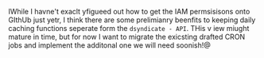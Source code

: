 IWhile I havne't  exaclt yfigueed  out how to get the IAM permsisisons onto GIthUb just yetr, I think there are some prelimianry  beenfits to keeping  daily caching functions seperate  form the `dsyndicate - API`.   THis v iew  miught  mature in time,  but for now I want to migrate the exicsting drafted CRON jobs and implement the additonal one we will need soonish!@
